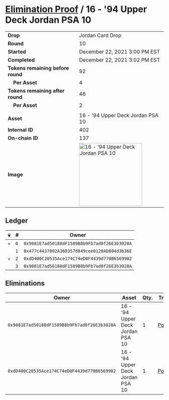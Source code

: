 # [Elimination Proof](./readme.md) / 16 - &#039;94 Upper Deck Jordan PSA 10

|||
|---|---|
| **Drop** | Jordan Card Drop |
| **Round** | 10 |
| **Started** | December 22, 2021 3:00 PM EST |
| **Completed** | December 22, 2021 3:02 PM EST |
| **Tokens remaining before round** | 92 |
| **&nbsp;&nbsp;&nbsp;&nbsp;Per Asset** | 4 |
| **Tokens remaining after round** | 46 |
| **&nbsp;&nbsp;&nbsp;&nbsp;Per Asset** | 2 |
| | |
| **Asset** | 16 - &#039;94 Upper Deck Jordan PSA 10 |
| **Internal ID** | 402 |
| **On-chain ID** | 137 |
| **Image** | <img src="https://tcdn.blokpax.com/95149d1f-6263-4386-9804-a9b2db310404/14a59e3ca833edd7605f1dc5620e421006bace568ef6f0550e188f2b4eaa9614.jpg" height="200" alt="16 - &#039;94 Upper Deck Jordan PSA 10" /> |

## Ledger

| 💀 | # | Owner |
| --- | --- | --- |
| 💀 | `0` | `0x9081E7ad50188dF1589B8b9Fb7ad0f26E3b3028A` |
|  | `1` | `0x477c4437802A36D357d849cee0120AD804d3b36E` |
| 💀 | `2` | `0xdD400C20535Ace174C74eD0F4439d770B6569902` |
|  | `3` | `0x9081E7ad50188dF1589B8b9Fb7ad0f26E3b3028A` |


## Eliminations

| Owner | Asset | Qty. | Transaction |
| --- | --- | --- | --- |
| `0x9081E7ad50188dF1589B8b9Fb7ad0f26E3b3028A` | 16 - '94 Upper Deck Jordan PSA 10 | 1 | [Polygonscan](https://polygonscan.com/tx/0xaa5e5d50416032465b2aaa141ccba7309d703c6ac3752a8c085d87248a291eda) |
| `0xdD400C20535Ace174C74eD0F4439d770B6569902` | 16 - '94 Upper Deck Jordan PSA 10 | 1 | [Polygonscan](https://polygonscan.com/tx/0x5c4851a038d7fec3bbf52f36b5a12ce97595513bfa5ead3d877d4ffcadc9747c) |
